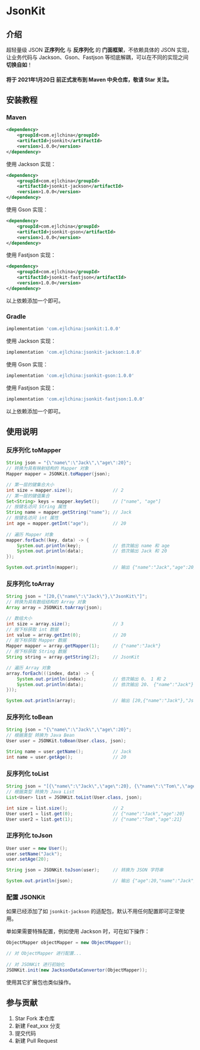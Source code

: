 # JsonKit

## 介绍

超轻量级 JSON **正序列化** 与 **反序列化** 的 **门面框架**，不依赖具体的 JSON 实现，让业务代码与 Jackson、Gson、Fastjson 等彻底解耦，可以在不同的实现之间 **切换自如**！

#### 将于 2021年1月20日 前正式发布到 Maven 中央仓库，敬请 Star 关注。

## 安装教程

### Maven

```xml
<dependency>
    <groupId>com.ejlchina</groupId>
    <artifactId>jsonkit</artifactId>
    <version>1.0.0</version>
</dependency>
```

使用 Jackson 实现：

```xml
<dependency>
    <groupId>com.ejlchina</groupId>
    <artifactId>jsonkit-jackson</artifactId>
    <version>1.0.0</version>
</dependency>
```

使用 Gson 实现：

```xml
<dependency>
    <groupId>com.ejlchina</groupId>
    <artifactId>jsonkit-gson</artifactId>
    <version>1.0.0</version>
</dependency>
```

使用 Fastjson 实现：

```xml
<dependency>
    <groupId>com.ejlchina</groupId>
    <artifactId>jsonkit-fastjson</artifactId>
    <version>1.0.0</version>
</dependency>
```

以上依赖添加一个即可。

### Gradle

```groovy
implementation 'com.ejlchina:jsonkit:1.0.0'
```

使用 Jackson 实现：

```groovy
implementation 'com.ejlchina:jsonkit-jackson:1.0.0'
```

使用 Gson 实现：

```groovy
implementation 'com.ejlchina:jsonkit-gson:1.0.0'
```

使用 Fastjson 实现：

```groovy
implementation 'com.ejlchina:jsonkit-fastjson:1.0.0'
```

以上依赖添加一个即可。

## 使用说明

### 反序列化 toMapper

```java
String json = "{\"name\":\"Jack\",\"age\":20}";
// 转换为具有映射结构的 Mapper 对象
Mapper mapper = JSONKit.toMapper(json);

// 第一层的键集合大小
int size = mapper.size();               // 2
// 第一层的键值集合
Set<String> keys = mapper.keySet();     // ["name", "age"]
// 按键名访问 String 属性
String name = mapper.getString("name"); // Jack
// 按键名访问 int 属性
int age = mapper.getInt("age");         // 20
    
// 遍历 Mapper 对象
mapper.forEach((key, data) -> {
    System.out.println(key);            // 依次输出 name 和 age
    System.out.println(data);           // 依次输出 Jack 和 20
});

System.out.println(mapper);             // 输出 {"name":"Jack","age":20}
```

### 反序列化 toArray

```java
String json = "[20,{\"name\":\"Jack\"},\"JsonKit\"]";
// 转换为具有数组结构的 Array 对象
Array array = JSONKit.toArray(json);

// 数组大小
int size = array.size();                // 3
// 按下标获取 int 数据
int value = array.getInt(0);            // 20
// 按下标获取 Mapper 数据
Mapper mapper = array.getMapper(1);     // {"name":"Jack"}
// 按下标获取 String 数据
String string = array.getString(2);     // JsonKit

// 遍历 Array 对象
array.forEach(((index, data) -> {
    System.out.println(index);          // 依次输出 0、 1 和 2
    System.out.println(data);           // 依次输出 20、 {"name":"Jack"} 和 JsonKit
}));

System.out.println(array);              // 输出 [20,{"name":"Jack"},"JsonKit"]
```

### 反序列化 toBean

```java
String json = "{\"name\":\"Jack\",\"age\":20}";
// 根据类型 转换为 Java Bean
User user = JSONKit.toBean(User.class, json);

String name = user.getName();           // Jack
int name = user.getAge();               // 20
```

### 反序列化 toList

```java
String json = "[{\"name\":\"Jack\",\"age\":20}, {\"name\":\"Tom\",\"age\":21}]";
// 根据类型 转换为 Java List
List<User> list = JSONKit.toList(User.class, json);

int size = list.size();                 // 2
User user1 = list.get(0);               // {"name":"Jack","age":20}
User user2 = list.get(1);               // {"name":"Tom","age":21}
```

### 正序列化 toJson

```java
User user = new User();
user.setName("Jack");
user.setAge(20);

String json = JSONKit.toJson(user);     // 转换为 JSON 字符串

System.out.println(json);               // 输出 {"age":20,"name":"Jack"}
```

### 配置 JSONKit

如果已经添加了如 `jsonkit-jackson` 的适配包，默认不用任何配置即可正常使用。

单如果需要特殊配置，例如使用 Jackson 时，可在如下操作：

```java
ObjectMapper objectMapper = new ObjectMapper();

// 对 ObjectMapper 进行配置...
    
// 对 JSONKit 进行初始化
JSONKit.init(new JacksonDataConvertor(ObjectMapper));
```

使用其它扩展包也类似操作。

## 参与贡献

1. Star Fork 本仓库
2. 新建 Feat_xxx 分支
3. 提交代码
4. 新建 Pull Request

